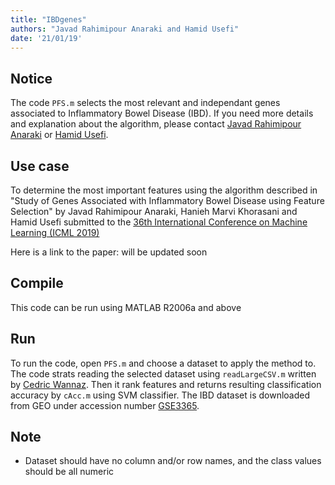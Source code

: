 ```yaml
---
title: "IBDgenes"
authors: "Javad Rahimipour Anaraki and Hamid Usefi"
date: '21/01/19'
---
```


## Notice
The code `PFS.m` selects the most relevant and independant genes associated to Inflammatory Bowel Disease (IBD). If you need more details and explanation about the algorithm, please contact [Javad Rahimipour Anaraki](https://jranaraki.github.io/) or [Hamid Usefi](http://www.math.mun.ca/~usefi/). 

## Use case
To determine the most important features using the algorithm described in "Study of Genes Associated with Inflammatory Bowel Disease using Feature Selection" by Javad Rahimipour Anaraki, Hanieh Marvi Khorasani and Hamid Usefi submitted to the [36th International Conference on Machine Learning (ICML 2019)](https://icml.cc/Conferences/2019)

Here is a link to the paper: will be updated soon

## Compile
This code can be run using MATLAB R2006a and above

## Run
To run the code, open `PFS.m` and choose a dataset to apply the method to. The code strats reading the selected dataset using `readLargeCSV.m` written by [Cedric Wannaz](https://www.mathworks.com/matlabcentral/profile/authors/1078046-cedric-wannaz). Then it rank features and returns resulting classification accuracy by `cAcc.m` using SVM classifier. The IBD dataset is downloaded from GEO under accession number [GSE3365](https://www.ncbi.nlm.nih.gov/pubmed/16436634).

## Note
 - Dataset should have no column and/or row names, and the class values should be all numeric
